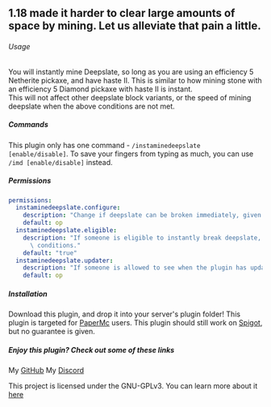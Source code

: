## 1.18 made it harder to clear large amounts of space by mining. Let us alleviate that pain a little.

###### Usage
You will instantly mine Deepslate, so long as you are using an efficiency 5 Netherite pickaxe, and have haste II. This is similar to how mining stone with an efficiency 5 Diamond pickaxe with haste II is instant.  
This will not affect other deepslate block variants, or the speed of mining deepslate when the above conditions are not met.

##### Commands
This plugin only has one command - `/instaminedeepslate [enable/disable]`. To save your fingers from typing as much, you can use `/imd [enable/disable]` instead.

##### Permissions
```yaml
permissions:
  instaminedeepslate.configure:
    description: "Change if deepslate can be broken immediately, given the right conditions."
    default: op
  instaminedeepslate.eligible:
    description: "If someone is eligible to instantly break deepslate, given the right\
      \ conditions."
    default: "true"
  instaminedeepslate.updater:
    description: "If someone is allowed to see when the plugin has updates"
    default: op
```

##### Installation
Download this plugin, and drop it into your server's plugin folder!
This plugin is targeted for [PaperMc](https://papermc.io) users.
This plugin should still work on [Spigot](https://spigotmc.org), but no guarantee is given.

##### Enjoy this plugin? Check out some of these links
My [GitHub](https://github.com/cloudate9/)
My [Discord](https://discord.gg/nPbakm9eEr)

This project is licensed under the GNU-GPLv3. You can learn more about it [here](https://choosealicense.com/licenses/gpl-3.0/)
